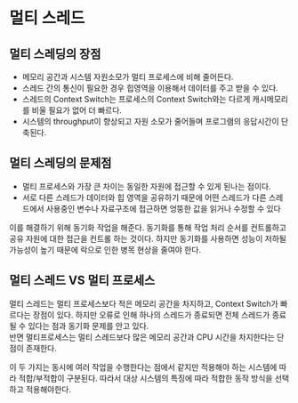 # 멀티 스레드

## 멀티 스레딩의 장점

- 메모리 공간과 시스템 자원소모가 멀티 프로세스에 비해 줄어든다.
- 스레드 간의 통신이 필요한 경우 힙영역을 이용해서 데이터를 주고 받을 수 있다.
- 스레드의 Context Switch는 프로세스의 Context Switch와는 다르게 캐시메모리를 비울 필요가 없어 더 빠르다.
- 시스템의 throughput이 향상되고 자원 소모가 줄어들며 프로그램의 응답시간이 단축된다.

## 멀티 스레딩의 문제점

- 멀티 프로세스와 가장 큰 차이는 동일한 자원에 접근할 수 있게 된나는 점이다.
- 서로 다른 스레드가 데이터와 힙 영역을 공유하기 때문에 어떤 스레드가 다른 스레드에서 사용중인 변수나 자료구조에 접근하면 엉뚱한 값을 읽거나 수정할 수 있다

이를 해결하기 위해 동기화 작업을 해준다. 동기화를 통해 작업 처리 순서를 컨트롤하고 공유 자원에 대한 접근을 컨트롤 하는 것이다. 하지만 동기화를 사용하면 성능이 저하될 가능성이 높기 때문에 락으로 인한 병목 현상을 줄여야 한다.

## 멀티 스레드 VS 멀티 프로세스

멀티 스레드는 멀티 프로세스보다 적은 메모리 공간을 차지하고, Context Switch가 빠르다는 장점이 있다. 하지만 오류로 인해 하나의 스레드가 종료되면 전체 스레드가 종료될 수 있다는 점과 동기화 문제를 안고 있다.  
반면 멀티프로세스는 멀티 스레드보다 많은 메모리 공간과 CPU 시간을 차지한다는 단점이 존재한다.

이 두 가지는 동시에 여러 작업을 수행한다는 점에서 같지만 적용해야 하는 시스템에 따라 적합/부적합이 구분된다. 따라서 대상 시스템의 특징에 따라 적합한 동작 방식을 선택하고 적용해야한다.
